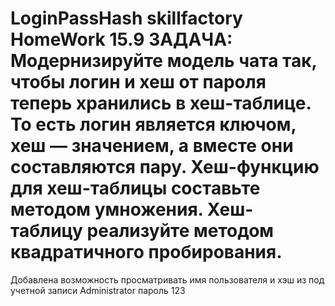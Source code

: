 # LoginPassHash skillfactory HomeWork 15.9 ЗАДАЧА: Модернизируйте модель чата так, чтобы логин и хеш от пароля теперь хранились в хеш-таблице. То есть логин является ключом, хеш — значением, а вместе они составляются пару. Хеш-функцию для хеш-таблицы составьте методом умножения. Хеш-таблицу реализуйте методом квадратичного пробирования.
Добавлена возможность просматривать имя пользователя и хэш из под учетной записи Administrator пароль 123

